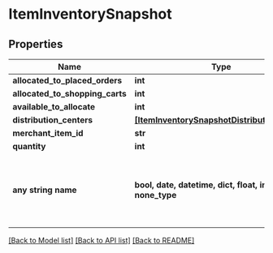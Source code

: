 # ItemInventorySnapshot


## Properties
Name | Type | Description | Notes
------------ | ------------- | ------------- | -------------
**allocated_to_placed_orders** | **int** |  | [optional] 
**allocated_to_shopping_carts** | **int** |  | [optional] 
**available_to_allocate** | **int** |  | [optional] 
**distribution_centers** | [**[ItemInventorySnapshotDistributionCenter]**](ItemInventorySnapshotDistributionCenter.md) |  | [optional] 
**merchant_item_id** | **str** |  | [optional] 
**quantity** | **int** |  | [optional] 
**any string name** | **bool, date, datetime, dict, float, int, list, str, none_type** | any string name can be used but the value must be the correct type | [optional]

[[Back to Model list]](../README.md#documentation-for-models) [[Back to API list]](../README.md#documentation-for-api-endpoints) [[Back to README]](../README.md)


